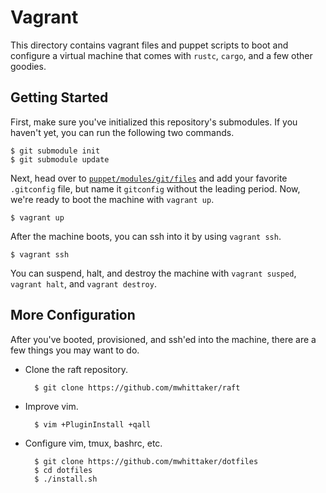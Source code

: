 # Vagrant #
This directory contains vagrant files and puppet scripts to boot and configure
a virtual machine that comes with `rustc`, `cargo`, and a few other goodies.

## Getting Started ##
First, make sure you've initialized this repository's submodules. If you
haven't yet, you can run the following two commands.

    $ git submodule init
    $ git submodule update

Next, head over to [`puppet/modules/git/files`](puppet/modules/git/files) and
add your favorite `.gitconfig` file, but name it `gitconfig` without the
leading period. Now, we're ready to boot the machine with `vagrant up`.

    $ vagrant up

After the machine boots, you can ssh into it by using `vagrant ssh`.

    $ vagrant ssh

You can suspend, halt, and destroy the machine with `vagrant susped`, `vagrant
halt`, and `vagrant destroy`.

## More Configuration ##
After you've booted, provisioned, and ssh'ed into the machine, there are a few
things you may want to do.

- Clone the raft repository.

        $ git clone https://github.com/mwhittaker/raft

- Improve vim.
       
        $ vim +PluginInstall +qall

- Configure vim, tmux, bashrc, etc.

        $ git clone https://github.com/mwhittaker/dotfiles
        $ cd dotfiles
        $ ./install.sh
